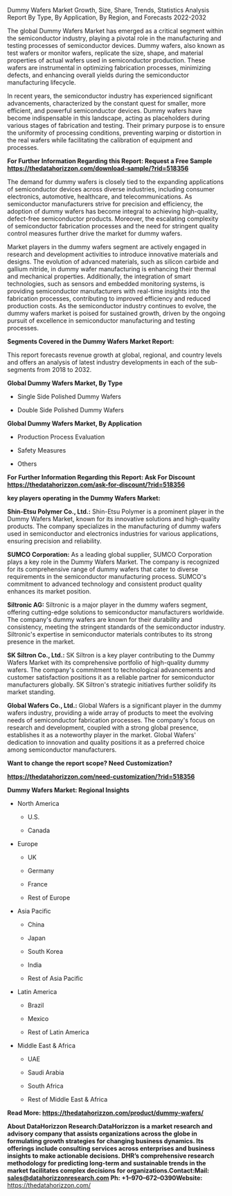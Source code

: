 Dummy Wafers Market Growth, Size, Share, Trends, Statistics Analysis
Report By Type, By Application, By Region, and Forecasts 2022-2032

The global Dummy Wafers Market has emerged as a critical segment within
the semiconductor industry, playing a pivotal role in the manufacturing
and testing processes of semiconductor devices. Dummy wafers, also known
as test wafers or monitor wafers, replicate the size, shape, and
material properties of actual wafers used in semiconductor production.
These wafers are instrumental in optimizing fabrication processes,
minimizing defects, and enhancing overall yields during the
semiconductor manufacturing lifecycle.

In recent years, the semiconductor industry has experienced significant
advancements, characterized by the constant quest for smaller, more
efficient, and powerful semiconductor devices. Dummy wafers have become
indispensable in this landscape, acting as placeholders during various
stages of fabrication and testing. Their primary purpose is to ensure
the uniformity of processing conditions, preventing warping or
distortion in the real wafers while facilitating the calibration of
equipment and processes.

**For Further Information Regarding this Report: Request a Free Sample
<https://thedatahorizzon.com/download-sample/?rid=518356>**

The demand for dummy wafers is closely tied to the expanding
applications of semiconductor devices across diverse industries,
including consumer electronics, automotive, healthcare, and
telecommunications. As semiconductor manufacturers strive for precision
and efficiency, the adoption of dummy wafers has become integral to
achieving high-quality, defect-free semiconductor products. Moreover,
the escalating complexity of semiconductor fabrication processes and the
need for stringent quality control measures further drive the market for
dummy wafers.

Market players in the dummy wafers segment are actively engaged in
research and development activities to introduce innovative materials
and designs. The evolution of advanced materials, such as silicon
carbide and gallium nitride, in dummy wafer manufacturing is enhancing
their thermal and mechanical properties. Additionally, the integration
of smart technologies, such as sensors and embedded monitoring systems,
is providing semiconductor manufacturers with real-time insights into
the fabrication processes, contributing to improved efficiency and
reduced production costs. As the semiconductor industry continues to
evolve, the dummy wafers market is poised for sustained growth, driven
by the ongoing pursuit of excellence in semiconductor manufacturing and
testing processes.

**Segments Covered in the Dummy Wafers Market Report:**

This report forecasts revenue growth at global, regional, and country
levels and offers an analysis of latest industry developments in each of
the sub-segments from 2018 to 2032.

**Global Dummy Wafers Market, By Type**

-   Single Side Polished Dummy Wafers

-   Double Side Polished Dummy Wafers

**Global Dummy Wafers Market, By Application**

-   Production Process Evaluation

-   Safety Measures

-   Others

**For Further Information Regarding this Report: Ask For Discount
<https://thedatahorizzon.com/ask-for-discount/?rid=518356>**

**key players operating in the Dummy Wafers Market:**

**Shin-Etsu Polymer Co., Ltd.:** Shin-Etsu Polymer is a prominent player
in the Dummy Wafers Market, known for its innovative solutions and
high-quality products. The company specializes in the manufacturing of
dummy wafers used in semiconductor and electronics industries for
various applications, ensuring precision and reliability.

**SUMCO Corporation:** As a leading global supplier, SUMCO Corporation
plays a key role in the Dummy Wafers Market. The company is recognized
for its comprehensive range of dummy wafers that cater to diverse
requirements in the semiconductor manufacturing process. SUMCO's
commitment to advanced technology and consistent product quality
enhances its market position.

**Siltronic AG:** Siltronic is a major player in the dummy wafers
segment, offering cutting-edge solutions to semiconductor manufacturers
worldwide. The company's dummy wafers are known for their durability and
consistency, meeting the stringent standards of the semiconductor
industry. Siltronic's expertise in semiconductor materials contributes
to its strong presence in the market.

**SK Siltron Co., Ltd.:** SK Siltron is a key player contributing to the
Dummy Wafers Market with its comprehensive portfolio of high-quality
dummy wafers. The company's commitment to technological advancements and
customer satisfaction positions it as a reliable partner for
semiconductor manufacturers globally. SK Siltron's strategic initiatives
further solidify its market standing.

**Global Wafers Co., Ltd.:** Global Wafers is a significant player in
the dummy wafers industry, providing a wide array of products to meet
the evolving needs of semiconductor fabrication processes. The company's
focus on research and development, coupled with a strong global
presence, establishes it as a noteworthy player in the market. Global
Wafers' dedication to innovation and quality positions it as a preferred
choice among semiconductor manufacturers.

**Want to change the report scope? Need Customization?**

**<https://thedatahorizzon.com/need-customization/?rid=518356>**

**Dummy Wafers Market: Regional Insights**

-   North America

    -   U.S.

    -   Canada

-   Europe

    -   UK

    -   Germany

    -   France

    -   Rest of Europe

-   Asia Pacific

    -   China

    -   Japan

    -   South Korea

    -   India

    -   Rest of Asia Pacific

-   Latin America

    -   Brazil

    -   Mexico

    -   Rest of Latin America

-   Middle East & Africa

    -   UAE

    -   Saudi Arabia

    -   South Africa

    -   Rest of Middle East & Africa

**Read More: <https://thedatahorizzon.com/product/dummy-wafers/>**

**About DataHorizzon Research:**DataHorizzon is a market research and
advisory company that assists organizations across the globe in
formulating growth strategies for changing business dynamics. Its
offerings include consulting services across enterprises and business
insights to make actionable decisions. DHR’s comprehensive research
methodology for predicting long-term and sustainable trends in the
market facilitates complex decisions for organizations.**Contact:Mail:**
<sales@datahorizzonresearch.com> **Ph:** +1–970–672–0390**Website:**
<https://thedatahorizzon.com/>
